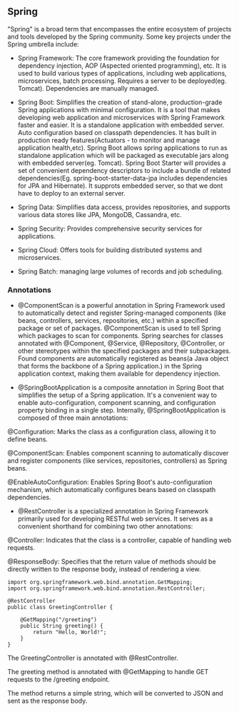 ## Spring

"Spring" is a broad term that encompasses the entire ecosystem of projects and tools developed by the Spring community.
Some key projects under the Spring umbrella include:

- Spring Framework: The core framework providing the foundation for dependency injection, AOP (Aspected oriented programming), etc. It is used to build various types of applications, including web applications, microservices, batch processing. Requires a server to be deployed(eg. Tomcat). Dependencies are manually managed.

- Spring Boot: Simplifies the creation of stand-alone, production-grade Spring applications with minimal configuration. It is a tool that makes developing web application and microservices with Spring Framework faster and easier. It is a standalone application with embedded server. Auto configuration based on classpath dependencies. It has built in production ready features(Actuators - to monitor and manage application health,etc). Spring Boot allows spring applications to run as standalone application which will be packaged as executable jars along with embedded server(eg. Tomcat). Spring Boot Starter will provides a set of convenient dependency descriptors to include a bundle of related dependencies(Eg. spring-boot-starter-data-jpa includes dependencies for JPA and Hibernate). It supprots embedded server, so that we dont have to deploy to an external server.

- Spring Data: Simplifies data access, provides repositories, and supports various data stores like JPA, MongoDB, Cassandra, etc.

- Spring Security: Provides comprehensive security services for applications.

- Spring Cloud: Offers tools for building distributed systems and microservices.

- Spring Batch: managing large volumes of records and job scheduling.

### Annotations

- @ComponentScan is a powerful annotation in Spring Framework used to automatically detect and register Spring-managed components (like beans, controllers, services, repositories, etc.) within a specified package or set of packages. @ComponentScan is used to tell Spring which packages to scan for components. Spring searches for classes annotated with @Component, @Service, @Repository, @Controller, or other stereotypes within the specified packages and their subpackages. Found components are automatically registered as beans(a Java object that forms the backbone of a Spring application.) in the Spring application context, making them available for dependency injection.

- @SpringBootApplication is a composite annotation in Spring Boot that simplifies the setup of a Spring application. It's a convenient way to enable auto-configuration, component scanning, and configuration property binding in a single step.
  Internally, @SpringBootApplication is composed of three main annotations:

@Configuration: Marks the class as a configuration class, allowing it to define beans.

@ComponentScan: Enables component scanning to automatically discover and register components (like services, repositories, controllers) as Spring beans.

@EnableAutoConfiguration: Enables Spring Boot's auto-configuration mechanism, which automatically configures beans based on classpath dependencies.

- @RestController is a specialized annotation in Spring Framework primarily used for developing RESTful web services. It serves as a convenient shorthand for combining two other annotations:

@Controller: Indicates that the class is a controller, capable of handling web requests.

@ResponseBody: Specifies that the return value of methods should be directly written to the response body, instead of rendering a view.

```
import org.springframework.web.bind.annotation.GetMapping;
import org.springframework.web.bind.annotation.RestController;

@RestController
public class GreetingController {

    @GetMapping("/greeting")
    public String greeting() {
        return "Hello, World!";
    }
}
```

The GreetingController is annotated with @RestController.

The greeting method is annotated with @GetMapping to handle GET requests to the /greeting endpoint.

The method returns a simple string, which will be converted to JSON and sent as the response body.
